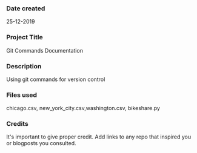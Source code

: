 ### Date created
25-12-2019

### Project Title
Git Commands Documentation

### Description
Using git commands for version control

### Files used
chicago.csv, new_york_city.csv,washington.csv, bikeshare.py

### Credits
It's important to give proper credit. Add links to any repo that inspired you or blogposts you consulted.

